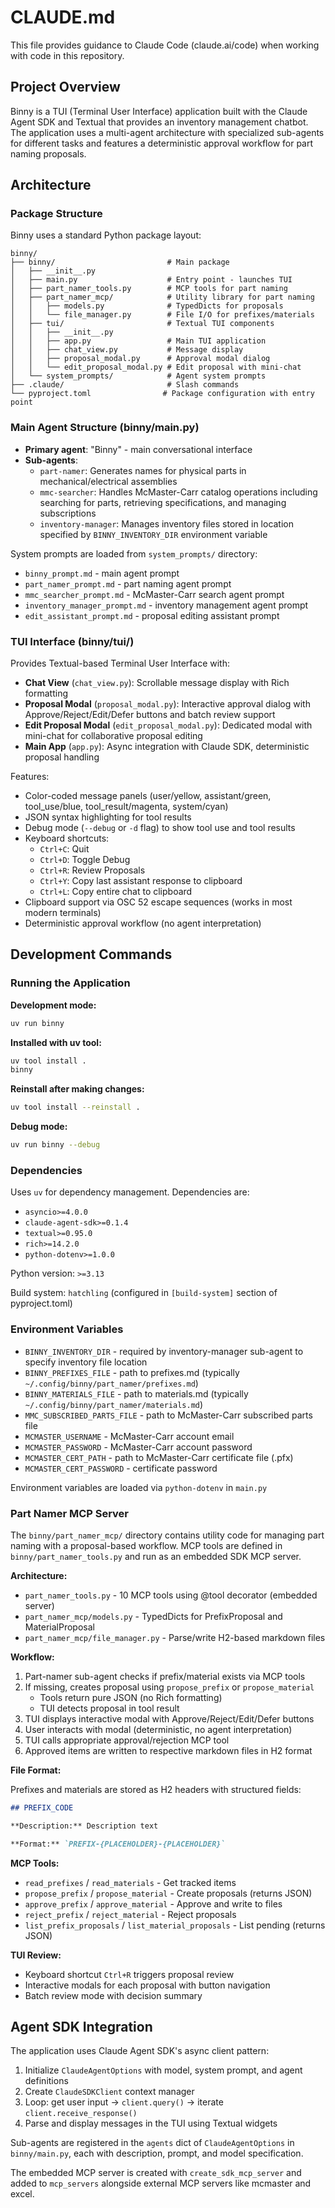 # CLAUDE.md

This file provides guidance to Claude Code (claude.ai/code) when working with
code in this repository.

## Project Overview

Binny is a TUI (Terminal User Interface) application built with the Claude Agent
SDK and Textual that provides an inventory management chatbot. The application
uses a multi-agent architecture with specialized sub-agents for different tasks
and features a deterministic approval workflow for part naming proposals.

## Architecture

### Package Structure

Binny uses a standard Python package layout:

```
binny/
├── binny/                         # Main package
│   ├── __init__.py
│   ├── main.py                    # Entry point - launches TUI
│   ├── part_namer_tools.py        # MCP tools for part naming
│   ├── part_namer_mcp/            # Utility library for part naming
│   │   ├── models.py              # TypedDicts for proposals
│   │   └── file_manager.py        # File I/O for prefixes/materials
│   ├── tui/                       # Textual TUI components
│   │   ├── __init__.py
│   │   ├── app.py                 # Main TUI application
│   │   ├── chat_view.py           # Message display
│   │   ├── proposal_modal.py      # Approval modal dialog
│   │   └── edit_proposal_modal.py # Edit proposal with mini-chat
│   └── system_prompts/            # Agent system prompts
├── .claude/                       # Slash commands
└── pyproject.toml                # Package configuration with entry point
```

### Main Agent Structure (binny/main.py)

- **Primary agent**: "Binny" - main conversational interface
- **Sub-agents**:
  - `part-namer`: Generates names for physical parts in mechanical/electrical
    assemblies
  - `mmc-searcher`: Handles McMaster-Carr catalog operations including searching
    for parts, retrieving specifications, and managing subscriptions
  - `inventory-manager`: Manages inventory files stored in location specified
    by `BINNY_INVENTORY_DIR` environment variable

System prompts are loaded from `system_prompts/` directory:

- `binny_prompt.md` - main agent prompt
- `part_namer_prompt.md` - part naming agent prompt
- `mmc_searcher_prompt.md` - McMaster-Carr search agent prompt
- `inventory_manager_prompt.md` - inventory management agent prompt
- `edit_assistant_prompt.md` - proposal editing assistant prompt

### TUI Interface (binny/tui/)

Provides Textual-based Terminal User Interface with:

- **Chat View** (`chat_view.py`): Scrollable message display with Rich
  formatting
- **Proposal Modal** (`proposal_modal.py`): Interactive approval dialog with
  Approve/Reject/Edit/Defer buttons and batch review support
- **Edit Proposal Modal** (`edit_proposal_modal.py`): Dedicated modal with
  mini-chat for collaborative proposal editing
- **Main App** (`app.py`): Async integration with Claude SDK, deterministic
  proposal handling

Features:

- Color-coded message panels (user/yellow, assistant/green, tool_use/blue,
  tool_result/magenta, system/cyan)
- JSON syntax highlighting for tool results
- Debug mode (`--debug` or `-d` flag) to show tool use and tool results
- Keyboard shortcuts:
  - `Ctrl+C`: Quit
  - `Ctrl+D`: Toggle Debug
  - `Ctrl+R`: Review Proposals
  - `Ctrl+Y`: Copy last assistant response to clipboard
  - `Ctrl+L`: Copy entire chat to clipboard
- Clipboard support via OSC 52 escape sequences (works in most modern terminals)
- Deterministic approval workflow (no agent interpretation)

## Development Commands

### Running the Application

**Development mode:**
```bash
uv run binny
```

**Installed with uv tool:**
```bash
uv tool install .
binny
```

**Reinstall after making changes:**
```bash
uv tool install --reinstall .
```

**Debug mode:**
```bash
uv run binny --debug
```

### Dependencies

Uses `uv` for dependency management. Dependencies are:

- `asyncio>=4.0.0`
- `claude-agent-sdk>=0.1.4`
- `textual>=0.95.0`
- `rich>=14.2.0`
- `python-dotenv>=1.0.0`

Python version: `>=3.13`

Build system: `hatchling` (configured in `[build-system]` section of pyproject.toml)

### Environment Variables

- `BINNY_INVENTORY_DIR` - required by inventory-manager sub-agent to specify
  inventory file location
- `BINNY_PREFIXES_FILE` - path to prefixes.md (typically
  `~/.config/binny/part_namer/prefixes.md`)
- `BINNY_MATERIALS_FILE` - path to materials.md (typically
  `~/.config/binny/part_namer/materials.md`)
- `MMC_SUBSCRIBED_PARTS_FILE` - path to McMaster-Carr subscribed parts file
- `MCMASTER_USERNAME` - McMaster-Carr account email
- `MCMASTER_PASSWORD` - McMaster-Carr account password
- `MCMASTER_CERT_PATH` - path to McMaster-Carr certificate file (.pfx)
- `MCMASTER_CERT_PASSWORD` - certificate password

Environment variables are loaded via `python-dotenv` in `main.py`

### Part Namer MCP Server

The `binny/part_namer_mcp/` directory contains utility code for managing part
naming with a proposal-based workflow. MCP tools are defined in
`binny/part_namer_tools.py` and run as an embedded SDK MCP server.

**Architecture:**

- `part_namer_tools.py` - 10 MCP tools using @tool decorator (embedded server)
- `part_namer_mcp/models.py` - TypedDicts for PrefixProposal and MaterialProposal
- `part_namer_mcp/file_manager.py` - Parse/write H2-based markdown files

**Workflow:**

1. Part-namer sub-agent checks if prefix/material exists via MCP tools
2. If missing, creates proposal using `propose_prefix` or `propose_material`
   - Tools return pure JSON (no Rich formatting)
   - TUI detects proposal in tool result
3. TUI displays interactive modal with Approve/Reject/Edit/Defer buttons
4. User interacts with modal (deterministic, no agent interpretation)
5. TUI calls appropriate approval/rejection MCP tool
6. Approved items are written to respective markdown files in H2 format

**File Format:**

Prefixes and materials are stored as H2 headers with structured fields:

```markdown
## PREFIX_CODE

**Description:** Description text

**Format:** `PREFIX-{PLACEHOLDER}-{PLACEHOLDER}`
```

**MCP Tools:**

- `read_prefixes` / `read_materials` - Get tracked items
- `propose_prefix` / `propose_material` - Create proposals (returns JSON)
- `approve_prefix` / `approve_material` - Approve and write to files
- `reject_prefix` / `reject_material` - Reject proposals
- `list_prefix_proposals` / `list_material_proposals` - List pending (returns
  JSON)

**TUI Review:**

- Keyboard shortcut `Ctrl+R` triggers proposal review
- Interactive modals for each proposal with button navigation
- Batch review mode with decision summary

## Agent SDK Integration

The application uses Claude Agent SDK's async client pattern:

1. Initialize `ClaudeAgentOptions` with model, system prompt, and agent
   definitions
2. Create `ClaudeSDKClient` context manager
3. Loop: get user input → `client.query()` → iterate `client.receive_response()`
4. Parse and display messages in the TUI using Textual widgets

Sub-agents are registered in the `agents` dict of `ClaudeAgentOptions` in
`binny/main.py`, each with description, prompt, and model specification.

The embedded MCP server is created with `create_sdk_mcp_server` and added to
`mcp_servers` alongside external MCP servers like mcmaster and excel.
